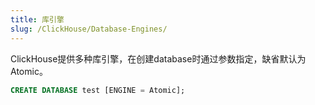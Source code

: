 ```yaml
---
title: 库引擎
slug: /ClickHouse/Database-Engines/
---
```


ClickHouse提供多种库引擎，在创建database时通过参数指定，缺省默认为Atomic。

```sql
CREATE DATABASE test [ENGINE = Atomic];
```
